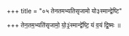 +++
title = "०५ तेनतमभ्यतिसृजामो यो३स्मान्द्वेष्टि"

+++
तेन॒तम॒भ्यति॑सृजामो॒ यो॒३॒॑स्मान्द्वे॑ष्टि॒ यं व॒यं द्वि॒ष्मः ॥